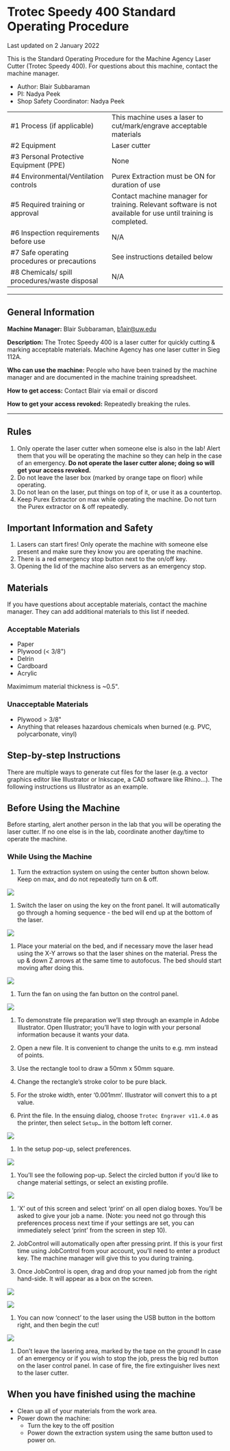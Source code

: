 # Trotec Speedy 400 Standard Operating Procedure

Last updated on 2 January 2022

This is the Standard Operating Procedure for the Machine Agency Laser Cutter
(Trotec Speedy 400). For questions about this machine, contact the machine
manager.

- Author: Blair Subbaraman
- PI: Nadya Peek
- Shop Safety Coordinator: Nadya Peek

|                                               |                                                                                                               |
| --------------------------------------------- | ------------------------------------------------------------------------------------------------------------- |
| #1 Process (if applicable)                    | This machine uses a laser to cut/mark/engrave acceptable materials                                            |
| #2 Equipment                                  | Laser cutter                                                                                                  |
| #3 Personal Protective Equipment (PPE)        | None                                                                                                          |
| #4 Environmental/Ventilation controls         | Purex Extraction must be ON for duration of use                                                               |
| #5 Required training or approval              | Contact machine manager for training. Relevant software is not available for use until training is completed. |
| #6 Inspection requirements before use         | N/A                                                                                                           |
| #7 Safe operating procedures or precautions   | See instructions detailed below                                                                               |
| #8 Chemicals/ spill procedures/waste disposal | N/A                                                                                                           |

---

## General Information

**Machine Manager:** Blair Subbaraman, b1air@uw.edu

**Description:** The Trotec Speedy 400 is a laser cutter for quickly cutting &
marking acceptable materials. Machine Agency has one laser cutter in Sieg 112A.

**Who can use the machine:** People who have been trained by the machine manager
and are documented in the machine training spreadsheet.

**How to get access:** Contact Blair via email or discord

**How to get your access revoked:** Repeatedly breaking the rules.

---

## Rules

1. Only operate the laser cutter when someone else is also in the lab! Alert
   them that you will be operating the machine so they can help in the case of
   an emergency. **Do not operate the laser cutter alone; doing so will get your
   access revoked.**
2. Do not leave the laser box (marked by orange tape on floor) while operating.
3. Do not lean on the laser, put things on top of it, or use it as a countertop.
4. Keep Purex Extractor on max while operating the machine. Do not turn the
   Purex extractor on & off repeatedly.

## Important Information and Safety

1. Lasers can start fires! Only operate the machine with someone else present
   and make sure they know you are operating the machine.
2. There is a red emergency stop button next to the on/off key.
3. Opening the lid of the machine also servers as an emergency stop.

## Materials

If you have questions about acceptable materials, contact the machine manager.
They can add additional materials to this list if needed.

### Acceptable Materials

- Paper
- Plywood (< 3/8")
- Delrin
- Cardboard
- Acrylic

Maximimum material thickness is ~0.5".

### Unacceptable Materials

- Plywood > 3/8"
- Anything that releases hazardous chemicals when burned (e.g. PVC,
  polycarbonate, vinyl)

## Step-by-step Instructions

There are multiple ways to generate cut files for the laser (e.g. a vector
graphics editor like Illustrator or Inkscape, a CAD software like Rhino...). The
following instructions us Illustrator as an example.

## Before Using the Machine

Before starting, alert another person in the lab that you will be operating the
laser cutter. If no one else is in the lab, coordinate another day/time to
operate the machine.

### While Using the Machine

1. Turn the extraction system on using the center button shown below. Keep on
   max, and do not repeatedly turn on & off.

![](images/extraction.png)

1. Switch the laser on using the key on the front panel. It will automatically
   go through a homing sequence - the bed will end up at the bottom of the
   laser.

![](images/key.png)

1. Place your material on the bed, and if necessary move the laser head using
   the X-Y arrows so that the laser shines on the material. Press the up & down
   Z arrows at the same time to autofocus. The bed should start moving after
   doing this.

![](images/autofocus.png)

1. Turn the fan on using the fan button on the control panel.

![](images/fan.png)

1. To demonstrate file preparation we’ll step through an example in Adobe
   Illustrator. Open Illustrator; you’ll have to login with your personal
   information because it wants your data.

2. Open a new file. It is convenient to change the units to e.g. mm instead of
   points.

3. Use the rectangle tool to draw a 50mm x 50mm square.

4. Change the rectangle’s stroke color to be pure black.

5. For the stroke width, enter ‘0.001mm’. Illustrator will convert this to a pt
   value.

6. Print the file. In the ensuing dialog, choose `Trotec Engraver v11.4.0` as
   the printer, then select `Setup…` in the bottom left corner.

![](images/print.png)

1.  In the setup pop-up, select preferences.

![](images/printprefs.png)

1.  You’ll see the following pop-up. Select the circled button if you’d like to
    change material settings, or select an existing profile.

![](images/materialsettings.png)

1.  'X’ out of this screen and select ‘print’ on all open dialog boxes. You’ll
    be asked to give your job a name. (Note: you need not go through this
    preferences process next time if your settings are set, you can immediately
    select ‘print’ from the screen in step 10).

2.  JobControl will automatically open after pressing print. If this is your
    first time using JobControl from your account, you’ll need to enter a
    product key. The machine manager will give this to you during training.

3.  Once JobControl is open, drag and drop your named job from the right
    hand-side. It will appear as a box on the screen.

![](images/jobcontrol.png)

![](images/job.png)

1.  You can now ‘connect’ to the laser using the USB button in the bottom right,
    and then begin the cut!

![](images/sendtomachine.png)

1.  Don’t leave the lasering area, marked by the tape on the ground! In case of
    an emergency or if you wish to stop the job, press the big red button on the
    laser control panel. In case of fire, the fire extinguisher lives next to
    the laser cutter.

## When you have finished using the machine

- Clean up all of your materials from the work area.
- Power down the machine:
  - Turn the key to the off position
  - Power down the extraction system using the same button used to power on.
